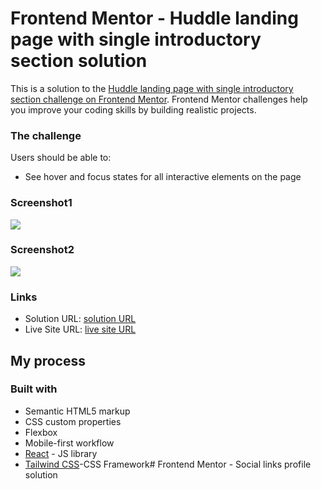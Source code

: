 # Frontend Mentor - Huddle landing page with single introductory section solution

This is a solution to the [Huddle landing page with single introductory section challenge on Frontend Mentor](https://www.frontendmentor.io/challenges/huddle-landing-page-with-a-single-introductory-section-B_2Wvxgi0). Frontend Mentor challenges help you improve your coding skills by building realistic projects. 


### The challenge

Users should be able to:


- See hover and focus states for all interactive elements on the page

### Screenshot1

![](./card/src/assets/images/screenshot1.png)

### Screenshot2
![](./card/src/assets/images/screen2.png)





### Links

- Solution URL: [solution URL](https://github.com/IndranjanaChatterjee/Huddle-landing-page-with-a-single-introductory-section)
- Live Site URL: [live site URL](https://huddle-landing-page-with-a-single-introductory-section-phi-six.vercel.app/)


## My process

### Built with

- Semantic HTML5 markup
- CSS custom properties
- Flexbox
- Mobile-first workflow
- [React](https://reactjs.org/) - JS library
- [Tailwind CSS](https://tailwindcss.com/)-CSS Framework# Frontend Mentor - Social links profile solution

